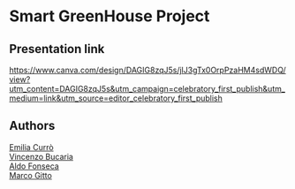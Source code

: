 # Smart GreenHouse Project


## Presentation link


https://www.canva.com/design/DAGIG8zqJ5s/jlJ3gTx0OrpPzaHM4sdWDQ/view?utm_content=DAGIG8zqJ5s&utm_campaign=celebratory_first_publish&utm_medium=link&utm_source=editor_celebratory_first_publish


## Authors

[Emilia Currò](https://github.com/emilia-cri) <br>
[Vincenzo Bucaria](https://github.com/vincenzobucaria) <br>
[Aldo Fonseca](https://github.com/Jukka97) <br>
[Marco Gitto](https://github.com/Marcuccio109) <br>
